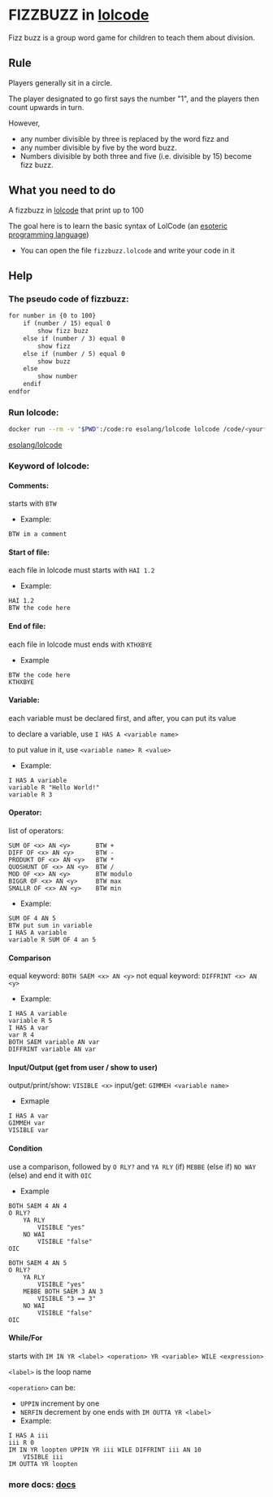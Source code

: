 # FIZZBUZZ in [lolcode](http://www.lolcode.org/)

Fizz buzz is a group word game for children to teach them about division.

## Rule

Players generally sit in a circle.

The player designated to go first says the number "1", and the players then count upwards in turn.

However,
- any number divisible by three is replaced by the word fizz and
- any number divisible by five by the word buzz.
- Numbers divisible by both three and five (i.e. divisible by 15) become fizz buzz.

## What you need to do

A fizzbuzz in [lolcode](https://en.wikipedia.org/wiki/LOLCODE) that print up to 100

The goal here is to learn the basic syntax of LolCode (an [esoteric programming language](https://en.wikipedia.org/wiki/Esoteric_programming_language))

- You can open the file `fizzbuzz.lolcode` and write your code in it

## Help

### The pseudo code of fizzbuzz:
```txt
for number in {0 to 100}
    if (number / 15) equal 0
        show fizz buzz
    else if (number / 3) equal 0
        show fizz
    else if (number / 5) equal 0
        show buzz
    else
        show number
    endif
endfor
```

### Run lolcode:
```bash
docker run --rm -v "$PWD":/code:ro esolang/lolcode lolcode /code/<yourfile>
```

[esolang/lolcode](https://hub.docker.com/r/esolang/lolcode)

### Keyword of lolcode:

#### Comments:
starts with `BTW`
- Example:
```
BTW im a comment
```

#### Start of file:
each file in lolcode must starts with `HAI 1.2`
- Example:
```
HAI 1.2
BTW the code here
```

#### End of file:
each file in lolcode must ends with `KTHXBYE`
- Example
```
BTW the code here
KTHXBYE
```

#### Variable:
each variable must be declared first, and after, you can put its value

to declare a variable, use `I HAS A <variable name>`

to put value in it, use `<variable name> R <value>`
- Example:
```
I HAS A variable
variable R "Hello World!"
variable R 3
```

#### Operator:
list of operators:
```
SUM OF <x> AN <y>       BTW +
DIFF OF <x> AN <y>      BTW -
PRODUKT OF <x> AN <y>   BTW *
QUOSHUNT OF <x> AN <y>  BTW /
MOD OF <x> AN <y>       BTW modulo
BIGGR OF <x> AN <y>     BTW max
SMALLR OF <x> AN <y>    BTW min
```
- Example:
```
SUM OF 4 AN 5
BTW put sum in variable
I HAS A variable
variable R SUM OF 4 an 5
```

#### Comparison
equal keyword: `BOTH SAEM <x> AN <y>`
not equal keyword: `DIFFRINT <x> AN <y>`
- Example:
```
I HAS A variable
variable R 5
I HAS A var
var R 4
BOTH SAEM variable AN var
DIFFRINT variable AN var
```

#### Input/Output (get from user / show to user)
output/print/show: `VISIBLE <x>`
input/get: `GIMMEH <variable name>`
- Exmaple
```
I HAS A var
GIMMEH var
VISIBLE var
```

#### Condition
use a comparison, followed by `O RLY?` and `YA RLY` (if) `MEBBE` (else if) `NO WAY` (else) and end it with `OIC`
- Example
```
BOTH SAEM 4 AN 4
O RLY?
    YA RLY
        VISIBLE "yes"
    NO WAI
        VISIBLE "false"
OIC
```
```
BOTH SAEM 4 AN 5
O RLY?
    YA RLY
        VISIBLE "yes"
    MEBBE BOTH SAEM 3 AN 3
        VISIBLE "3 == 3"
    NO WAI
        VISIBLE "false"
OIC
```

#### While/For
starts with `IM IN YR <label> <operation> YR <variable> WILE <expression>`

`<label>` is the loop name

`<operation>` can be:
- `UPPIN` increment by one
- `NERFIN` decrement by one
ends with `IM OUTTA YR <label>`
- Example:
```
I HAS A iii
iii R 0
IM IN YR loopten UPPIN YR iii WILE DIFFRINT iii AN 10
    VISIBLE iii
IM OUTTA YR loopten
```

### more docs: [docs](https://github.com/justinmeza/lolcode-spec/blob/master/v1.2/lolcode-spec-v1.2.md)
